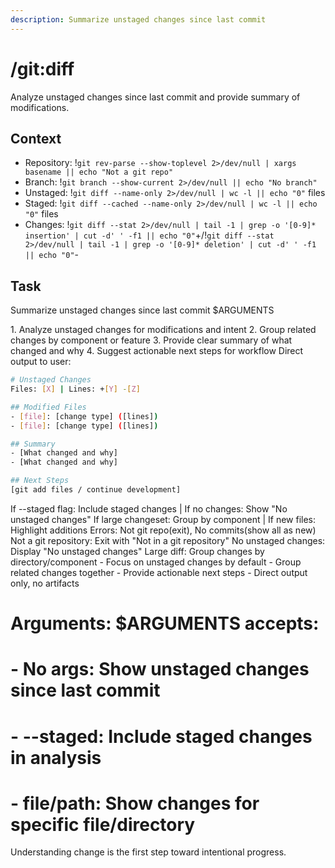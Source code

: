 ```yaml
---
description: Summarize unstaged changes since last commit
---
```


# /git:diff

Analyze unstaged changes since last commit and provide summary of modifications.

## Context
- Repository: !`git rev-parse --show-toplevel 2>/dev/null | xargs basename || echo "Not a git repo"`
- Branch: !`git branch --show-current 2>/dev/null || echo "No branch"`
- Unstaged: !`git diff --name-only 2>/dev/null | wc -l || echo "0"` files
- Staged: !`git diff --cached --name-only 2>/dev/null | wc -l || echo "0"` files
- Changes: !`git diff --stat 2>/dev/null | tail -1 | grep -o '[0-9]* insertion' | cut -d' ' -f1 || echo "0"`+/!`git diff --stat 2>/dev/null | tail -1 | grep -o '[0-9]* deletion' | cut -d' ' -f1 || echo "0"`-

## Task

<task>Summarize unstaged changes since last commit $ARGUMENTS</task>

<requirements>
1. Analyze unstaged changes for modifications and intent
2. Group related changes by component or feature
3. Provide clear summary of what changed and why
4. Suggest actionable next steps for workflow
</requirements>

<output>
Direct output to user:

```bash
# Unstaged Changes
Files: [X] | Lines: +[Y] -[Z]

## Modified Files
- [file]: [change type] ([lines])
- [file]: [change type] ([lines])

## Summary
- [What changed and why]
- [What changed and why]

## Next Steps
[git add files / continue development]
```
</output>

<conditional>
If --staged flag: Include staged changes | If no changes: Show "No unstaged changes"
If large changeset: Group by component | If new files: Highlight additions
Errors: Not git repo(exit), No commits(show all as new)
</conditional>

<error-handling>
Not a git repository: Exit with "Not in a git repository"
No unstaged changes: Display "No unstaged changes"
Large diff: Group changes by directory/component
</error-handling>

<rules>
- Focus on unstaged changes by default
- Group related changes together
- Provide actionable next steps
- Direct output only, no artifacts
</rules>

# Arguments: $ARGUMENTS accepts:
# - No args: Show unstaged changes since last commit
# - --staged: Include staged changes in analysis
# - file/path: Show changes for specific file/directory

Understanding change is the first step toward intentional progress.